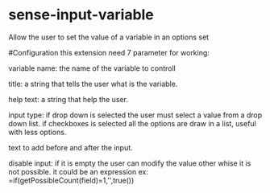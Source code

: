 # sense-input-variable

Allow the user to set the value of a variable in an options set

#Configuration
this extension need 7 parameter for working:

variable name: the name of the variable to controll

title: a string that tells the user what is the variable.

help text: a string that help the user.

input type: if drop down is selected the user must select a value from a drop down list. if checkboxes is selected all the options are draw in a list, useful with less options.

text to add before and after the input.

disable input: if it is empty the user can modify the value other whise it is not possible. it could be an expression ex: =if(getPossibleCount(field)=1,'',true())

